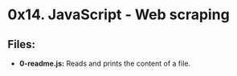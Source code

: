 # 0x14. JavaScript - Web scraping
## Files:
- **0-readme.js:** Reads and prints the content of a file.
